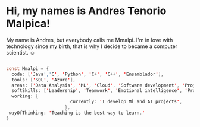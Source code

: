 # Hi, my names is Andres Tenorio Malpica!

My name is Andres, but everybody calls me Mmalpi. I'm in love with technology since my birth, that is why I decide to became a computer scientist. ☺

```java

const Mmalpi = {
  code: ['Java','C', 'Python', 'C+', 'C++', 'Ensamblador'], 
  tools: ['SQL', 'Azure'],
  areas: ['Data Analysis', 'ML', 'Cloud', 'Software development', 'Project management'],
  softSkills: ['Leadership', 'Teamwork', 'Emotional intelligence', 'Problem solving'],
  working: {
                        currently: 'I develop Ml and AI projects',
                      },
 wayOfThinking: 'Teaching is the best way to learn.'
}
```
